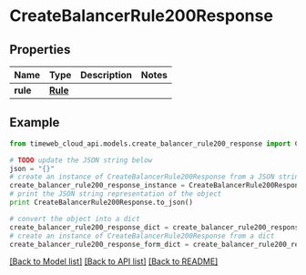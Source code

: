 # CreateBalancerRule200Response


## Properties
Name | Type | Description | Notes
------------ | ------------- | ------------- | -------------
**rule** | [**Rule**](Rule.md) |  | 

## Example

```python
from timeweb_cloud_api.models.create_balancer_rule200_response import CreateBalancerRule200Response

# TODO update the JSON string below
json = "{}"
# create an instance of CreateBalancerRule200Response from a JSON string
create_balancer_rule200_response_instance = CreateBalancerRule200Response.from_json(json)
# print the JSON string representation of the object
print CreateBalancerRule200Response.to_json()

# convert the object into a dict
create_balancer_rule200_response_dict = create_balancer_rule200_response_instance.to_dict()
# create an instance of CreateBalancerRule200Response from a dict
create_balancer_rule200_response_form_dict = create_balancer_rule200_response.from_dict(create_balancer_rule200_response_dict)
```
[[Back to Model list]](../README.md#documentation-for-models) [[Back to API list]](../README.md#documentation-for-api-endpoints) [[Back to README]](../README.md)


